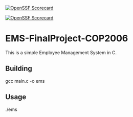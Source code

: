 [![OpenSSF Scorecard](htt‌ps://api.securityscorecards.dev/projects/github.com/Hector3477/EMS-FinalProject-COP2006/badge)](htt‌ps://securityscorecards.dev/viewer/?uri=github.com/Hector3477/EMS-FinalProject-COP2006)

[![OpenSSF Scorecard](https://api.securityscorecards.dev/projects/github.com/Hector3477/EMS-FinalProject-COP2006/badge)](https://securityscorecards.dev/viewer/?uri=github.com/Hector3477/EMS-FinalProject-COP2006)

# EMS-FinalProject-COP2006
This is a simple Employee Management System in C.

## Building
gcc main.c -o ems

## Usage
./ems

